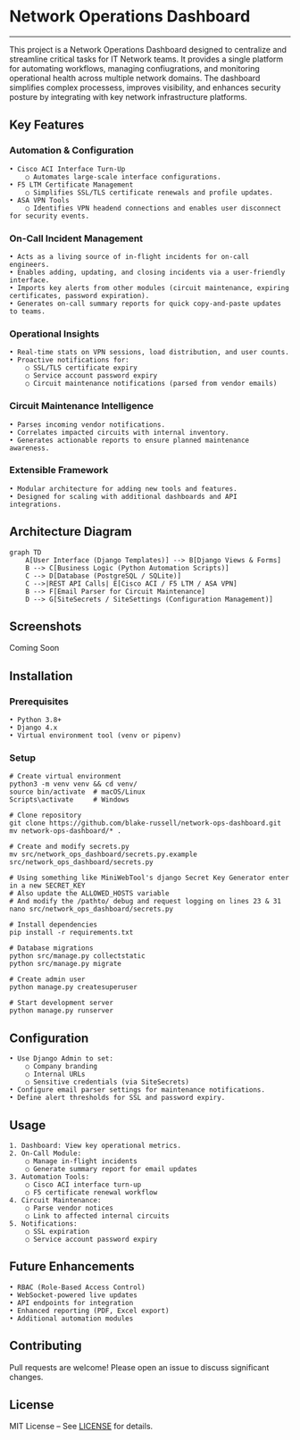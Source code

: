 # Network Operations Dashboard #
---------------------------------
This project is a Network Operations Dashboard designed to centralize and streamline critical tasks for IT Network teams. It provides a single platform for automating workflows, managing confiugrations, and monitoring operational health across multiple network domains. The dashboard simplifies complex processess, improves visibility, and enhances security posture by integrating with key network infrastructure platforms.

## Key Features ##
### Automation & Configuration ###
    • Cisco ACI Interface Turn-Up
        ○ Automates large-scale interface configurations.
    • F5 LTM Certificate Management
        ○ Simplifies SSL/TLS certificate renewals and profile updates.
    • ASA VPN Tools
        ○ Identifies VPN headend connections and enables user disconnect for security events.

### On-Call Incident Management ###
    • Acts as a living source of in-flight incidents for on-call engineers.
    • Enables adding, updating, and closing incidents via a user-friendly interface.
    • Imports key alerts from other modules (circuit maintenance, expiring certificates, password expiration).
    • Generates on-call summary reports for quick copy-and-paste updates to teams.

### Operational Insights ###
    • Real-time stats on VPN sessions, load distribution, and user counts.
    • Proactive notifications for:
        ○ SSL/TLS certificate expiry
        ○ Service account password expiry
        ○ Circuit maintenance notifications (parsed from vendor emails)


### Circuit Maintenance Intelligence ###
    • Parses incoming vendor notifications.
    • Correlates impacted circuits with internal inventory.
    • Generates actionable reports to ensure planned maintenance awareness.


### Extensible Framework ###
    • Modular architecture for adding new tools and features.
    • Designed for scaling with additional dashboards and API integrations.

## Architecture Diagram ##
```
graph TD
    A[User Interface (Django Templates)] --> B[Django Views & Forms]
    B --> C[Business Logic (Python Automation Scripts)]
    C --> D[Database (PostgreSQL / SQLite)]
    C -->|REST API Calls| E[Cisco ACI / F5 LTM / ASA VPN]
    B --> F[Email Parser for Circuit Maintenance]
    D --> G[SiteSecrets / SiteSettings (Configuration Management)]
```

## Screenshots ##
Coming Soon

## Installation ##
### Prerequisites ###
    • Python 3.8+
    • Django 4.x
    • Virtual environment tool (venv or pipenv)

### Setup ###
```
# Create virtual environment
python3 -m venv venv && cd venv/
source bin/activate  # macOS/Linux
Scripts\activate     # Windows

# Clone repository
git clone https://github.com/blake-russell/network-ops-dashboard.git
mv network-ops-dashboard/* .

# Create and modify secrets.py
mv src/network_ops_dashboard/secrets.py.example src/network_ops_dashboard/secrets.py

# Using something like MiniWebTool's django Secret Key Generator enter in a new SECRET_KEY
# Also update the ALLOWED_HOSTS variable
# And modify the /pathto/ debug and request logging on lines 23 & 31
nano src/network_ops_dashboard/secrets.py

# Install dependencies
pip install -r requirements.txt

# Database migrations
python src/manage.py collectstatic
python src/manage.py migrate

# Create admin user
python manage.py createsuperuser

# Start development server
python manage.py runserver
```

## Configuration ##
    • Use Django Admin to set:
        ○ Company branding
        ○ Internal URLs
        ○ Sensitive credentials (via SiteSecrets)
    • Configure email parser settings for maintenance notifications.
    • Define alert thresholds for SSL and password expiry.

## Usage ##
    1. Dashboard: View key operational metrics.
    2. On-Call Module:
        ○ Manage in-flight incidents
        ○ Generate summary report for email updates
    3. Automation Tools:
        ○ Cisco ACI interface turn-up
        ○ F5 certificate renewal workflow
    4. Circuit Maintenance:
        ○ Parse vendor notices
        ○ Link to affected internal circuits
    5. Notifications:
        ○ SSL expiration
        ○ Service account password expiry

## Future Enhancements ##
    • RBAC (Role-Based Access Control)
    • WebSocket-powered live updates
    • API endpoints for integration
    • Enhanced reporting (PDF, Excel export)
    • Additional automation modules

## Contributing ##
Pull requests are welcome! Please open an issue to discuss significant changes.

## License ##
MIT License – See [LICENSE](LICENSE.md) for details.